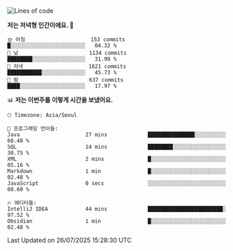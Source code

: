  <!--START_SECTION:waka-->
![Lines of code](https://img.shields.io/badge/%EC%A0%80%EB%8A%94%20%EC%97%AC%ED%83%9C%EA%B9%8C%EC%A7%80%20-1.9%20million%20%EC%A4%84%EC%9D%98%20%EC%BD%94%EB%93%9C%EB%A5%BC%20%EC%9E%91%EC%84%B1%ED%96%88%EC%96%B4%EC%9A%94.-blue)

**저는 저녁형 인간이에요. 🦉** 

```text
🌞 아침                     153 commits         █░░░░░░░░░░░░░░░░░░░░░░░░   04.32 % 
🌆 낮　                     1134 commits        ████████░░░░░░░░░░░░░░░░░   31.99 % 
🌃 저녁                     1621 commits        ███████████░░░░░░░░░░░░░░   45.73 % 
🌙 밤　                     637 commits         ████░░░░░░░░░░░░░░░░░░░░░   17.97 % 
```


📊 **저는 이번주를 이렇게 시간을 보냈어요.** 

```text
🕑︎ Timezone: Asia/Seoul

💬 프로그래밍 언어들: 
Java                     27 mins             ███████████████░░░░░░░░░░   60.48 % 
SQL                      14 mins             ████████░░░░░░░░░░░░░░░░░   30.75 % 
XML                      2 mins              █░░░░░░░░░░░░░░░░░░░░░░░░   05.16 % 
Markdown                 1 min               █░░░░░░░░░░░░░░░░░░░░░░░░   02.48 % 
JavaScript               0 secs              ░░░░░░░░░░░░░░░░░░░░░░░░░   00.60 % 

🔥 에디터들: 
IntelliJ IDEA            44 mins             ████████████████████████░   97.52 % 
Obsidian                 1 min               █░░░░░░░░░░░░░░░░░░░░░░░░   02.48 % 
```


 Last Updated on 26/07/2025 15:28:30 UTC
<!--END_SECTION:waka-->
